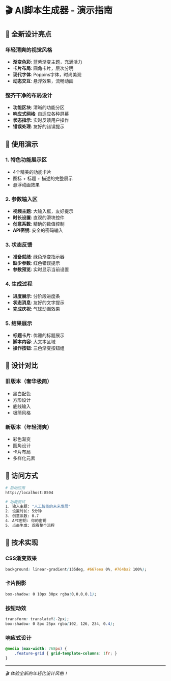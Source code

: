 # 🎬 AI脚本生成器 - 演示指南

## 🌟 全新设计亮点

### 年轻清爽的视觉风格
- **渐变色彩**: 蓝紫渐变主题，充满活力
- **卡片布局**: 圆角卡片，层次分明
- **现代字体**: Poppins字体，时尚美观
- **动态交互**: 悬浮效果，流畅动画

### 整齐干净的布局设计
- **功能区块**: 清晰的功能分区
- **响应式网格**: 自适应各种屏幕
- **状态指示**: 实时反馈用户操作
- **错误处理**: 友好的错误提示

## 🎯 使用演示

### 1. 特色功能展示区
- 4个精美的功能卡片
- 图标 + 标题 + 描述的完整展示
- 悬浮动画效果

### 2. 参数输入区
- **视频主题**: 大输入框，友好提示
- **时长设置**: 直观的滑块控件
- **创意系数**: 精确的数值控制
- **API密钥**: 安全的密码输入

### 3. 状态反馈
- **准备就绪**: 绿色渐变指示器
- **缺少参数**: 红色错误提示
- **参数预览**: 实时显示当前设置

### 4. 生成过程
- **进度展示**: 分阶段进度条
- **状态消息**: 友好的文字提示
- **完成庆祝**: 气球动画效果

### 5. 结果展示
- **标题卡片**: 优雅的标题展示
- **脚本内容**: 大文本区域
- **操作按钮**: 三色渐变按钮组

## 🎨 设计对比

### 旧版本（奢华极简）
- 黑白配色
- 方形设计
- 底线输入
- 极简风格

### 新版本（年轻清爽）
- 彩色渐变
- 圆角设计
- 卡片布局
- 多样化元素

## 📱 访问方式

```bash
# 启动应用
http://localhost:8504

# 功能测试
1. 输入主题: "人工智能的未来发展"
2. 设置时长: 5分钟
3. 创意系数: 0.7
4. API密钥: 你的密钥
5. 点击生成: 观看整个流程
```

## 🚀 技术实现

### CSS渐变效果
```css
background: linear-gradient(135deg, #667eea 0%, #764ba2 100%);
```

### 卡片阴影
```css
box-shadow: 0 10px 30px rgba(0,0,0,0.1);
```

### 按钮动效
```css
transform: translateY(-2px);
box-shadow: 0 8px 25px rgba(102, 126, 234, 0.4);
```

### 响应式设计
```css
@media (max-width: 768px) {
    .feature-grid { grid-template-columns: 1fr; }
}
```

---

*🎬 体验全新的年轻化设计风格！*
